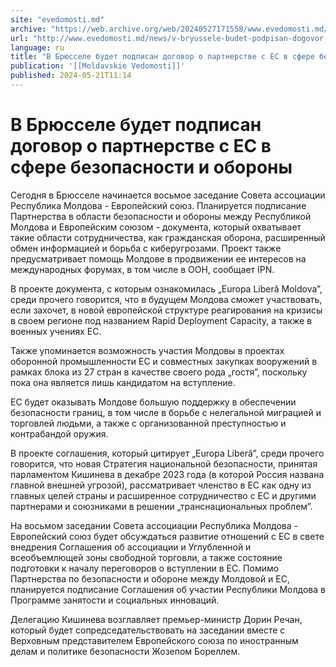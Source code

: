 ```yaml
---
site: "evedomosti.md"
archive: "https://web.archive.org/web/20240527171558/www.evedomosti.md/news/v-bryussele-budet-podpisan-dogovor-o-partnerstve-s-es-v-sfer"
url: "http://www.evedomosti.md/news/v-bryussele-budet-podpisan-dogovor-o-partnerstve-s-es-v-sfer"
language: ru
title: "В Брюсселе будет подписан договор о партнерстве с ЕС в сфере безопасности и обороны"
publication: '[[Moldavskie Vedomosti]]'
published: 2024-05-21T11:14
---
```


# В Брюсселе будет подписан договор о партнерстве с ЕС в сфере безопасности и обороны

Сегодня в Брюсселе начинается восьмое заседание Совета ассоциации Республика Молдова - Европейский союз. Планируется подписание Партнерства в области безопасности и обороны между Республикой Молдова и Европейским союзом - документа, который охватывает такие области сотрудничества, как гражданская оборона, расширенный обмен информацией и борьба с киберугрозами. Проект также предусматривает помощь Молдове в продвижении ее интересов на международных форумах, в том числе в ООН, сообщает IPN.

В проекте документа, с которым ознакомилась „Europa Liberă Moldova”, среди прочего говорится, что в будущем Молдова сможет участвовать, если захочет, в новой европейской структуре реагирования на кризисы в своем регионе под названием Rapid Deployment Capacity, а также в военных учениях ЕС.

Также упоминается возможность участия Молдовы в проектах оборонной промышленности ЕС и совместных закупках вооружений в рамках блока из 27 стран в качестве своего рода „гостя”, поскольку пока она является лишь кандидатом на вступление.

ЕС будет оказывать Молдове большую поддержку в обеспечении безопасности границ, в том числе в борьбе с нелегальной миграцией и торговлей людьми, а также с организованной преступностью и контрабандой оружия.

В проекте соглашения, который цитирует „Europa Liberă”, среди прочего говорится, что новая Стратегия национальной безопасности, принятая парламентом Кишинева в декабре 2023 года (в которой Россия названа главной внешней угрозой), рассматривает членство в ЕС как одну из главных целей страны и расширенное сотрудничество с ЕС и другими партнерами и союзниками в решении „транснациональных проблем”.

На восьмом заседании Совета ассоциации Республика Молдова - Европейский союз будет обсуждаться развитие отношений с ЕС в свете внедрения Соглашения об ассоциации и Углубленной и всеобъемлющей зоны свободной торговли, а также состояние подготовки к началу переговоров о вступлении в ЕС. Помимо Партнерства по безопасности и обороне между Молдовой и ЕС, планируется подписание Соглашения об участии Республики Молдова в Программе занятости и социальных инноваций.

Делегацию Кишинева возглавляет премьер-министр Дорин Речан, который будет сопредседательствовать на заседании вместе с Верховным представителем Европейского союза по иностранным делам и политике безопасности Жозепом Бореллем.